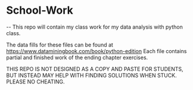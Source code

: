 # School-Work
-- This repo will contain my class work for my data analysis with python class.

The data fills for these files can be found at https://www.dataminingbook.com/book/python-edition
Each file contains partial and finished work of the ending chapter exercises.

THIS REPO IS NOT DESIGNED AS A COPY AND PASTE FOR STUDENTS, BUT INSTEAD MAY HELP WITH FINDING SOLUTIONS WHEN STUCK.
PLEASE NO CHEATING.

